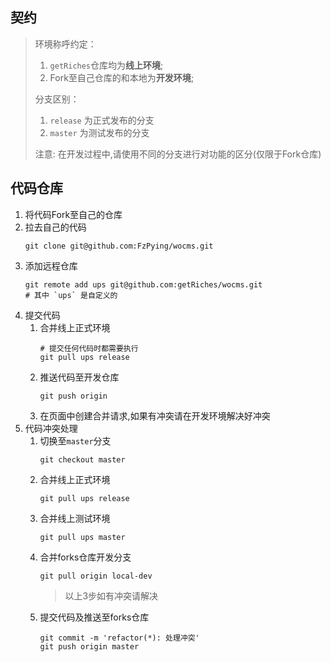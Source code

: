 ## 契约

> 环境称呼约定：
> 1. `getRiches`仓库均为**线上环境**; 
> 2. Fork至自己仓库的和本地为**开发环境**;
>
> 分支区别：
> 1. `release` 为正式发布的分支
> 2. `master` 为测试发布的分支
>
> 注意: 在开发过程中,请使用不同的分支进行对功能的区分(仅限于Fork仓库)


## 代码仓库
1. 将代码Fork至自己的仓库
2. 拉去自己的代码
    ```shell script
    git clone git@github.com:FzPying/wocms.git
    ```
3. 添加远程仓库
    ```shell script
    git remote add ups git@github.com:getRiches/wocms.git
    # 其中 `ups` 是自定义的
    ```
4. 提交代码
    1. 合并线上正式环境 
        ```shell script
        # 提交任何代码时都需要执行
        git pull ups release 
        ```
    2. 推送代码至开发仓库
        ```shell script
        git push origin
        ```
    3. 在页面中创建合并请求,如果有冲突请在开发环境解决好冲突
5. 代码冲突处理
    1. 切换至`master`分支
        ```shell script
        git checkout master
        ```
    2. 合并线上正式环境 
         ```shell script
         git pull ups release
         ```
    3. 合并线上测试环境
        ```shell script
        git pull ups master
        ```
    4. 合并forks仓库开发分支
        ```shell script
        git pull origin local-dev
        ```
        > 以上3步如有冲突请解决
    5. 提交代码及推送至forks仓库   
       ```shell script
       git commit -m 'refactor(*): 处理冲突'
       git push origin master
       ```   